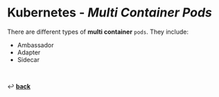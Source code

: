 # **Kubernetes** - ***Multi Container Pods***

There are different types of **multi container** `pods`. They include:

* Ambassador
* Adapter
* Sidecar

<br>

↩️ [**back**](../)
